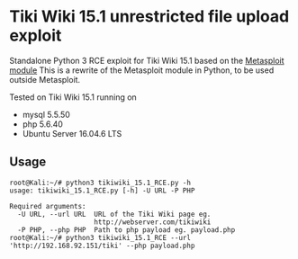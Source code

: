 # Tiki Wiki 15.1 unrestricted file upload exploit
Standalone Python 3 RCE exploit for Tiki Wiki 15.1 based on the [Metasploit module](https://www.exploit-db.com/exploits/40091)
This is a rewrite of the Metasploit module in Python, to be used outside Metasploit.

Tested on Tiki Wiki 15.1 running on 
* mysql 5.5.50
* php 5.6.40
* Ubuntu Server 16.04.6 LTS

## Usage
```
root@Kali:~/# python3 tikiwiki_15.1_RCE.py -h
usage: tikiwiki_15.1_RCE.py [-h] -U URL -P PHP

Required arguments:
  -U URL, --url URL  URL of the Tiki Wiki page eg.
                     http://webserver.com/tikiwiki
  -P PHP, --php PHP  Path to php payload eg. payload.php
root@Kali:~/# python3 tikiwiki_15.1_RCE --url 'http://192.168.92.151/tiki' --php payload.php
```
